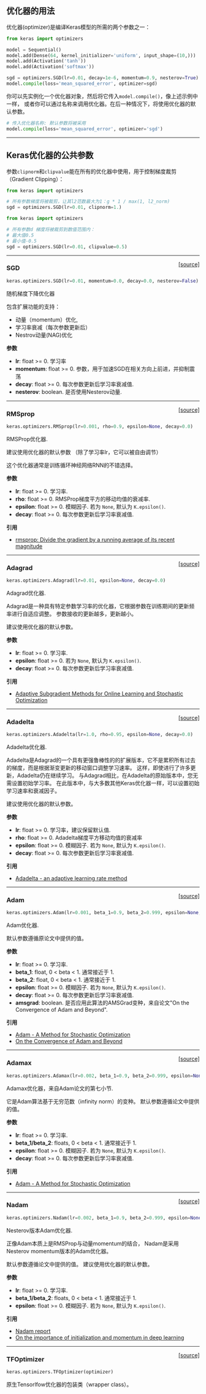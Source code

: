 
## 优化器的用法

优化器(optimizer)是编译Keras模型的所需的两个参数之一：
```python
from keras import optimizers

model = Sequential()
model.add(Dense(64, kernel_initializer='uniform', input_shape=(10,)))
model.add(Activation('tanh'))
model.add(Activation('softmax'))

sgd = optimizers.SGD(lr=0.01, decay=1e-6, momentum=0.9, nesterov=True)
model.compile(loss='mean_squared_error', optimizer=sgd)
```

你可以先实例化一个优化器对象，然后将它传入`model.compile()`，像上述示例中一样，
或者你可以通过名称来调用优化器。在后一种情况下，将使用优化器的默认参数。


```python
# 传入优化器名称: 默认参数将被采用
model.compile(loss='mean_squared_error', optimizer='sgd')
```

---

## Keras优化器的公共参数


参数`clipnorm`和`clipvalue`能在所有的优化器中使用，用于控制梯度裁剪（Gradient Clipping）：

```python
from keras import optimizers

# 所有参数梯度将被裁剪，让其l2范数最大为1：g * 1 / max(1, l2_norm)
sgd = optimizers.SGD(lr=0.01, clipnorm=1.)
```

```python
from keras import optimizers

# 所有参数d 梯度将被裁剪到数值范围内：
# 最大值0.5
# 最小值-0.5
sgd = optimizers.SGD(lr=0.01, clipvalue=0.5)
```

---

<span style="float:right;">[[source]](https://github.com/keras-team/keras/blob/master/keras/optimizers.py#L157)</span>
### SGD

```python
keras.optimizers.SGD(lr=0.01, momentum=0.0, decay=0.0, nesterov=False)
```

随机梯度下降优化器

包含扩展功能的支持：
- 动量（momentum）优化,
- 学习率衰减（每次参数更新后）
- Nestrov动量(NAG)优化

__参数__

- __lr__: float >= 0. 学习率
- __momentum__: float >= 0. 参数，用于加速SGD在相关方向上前进，并抑制震荡
- __decay__: float >= 0. 每次参数更新后学习率衰减值.
- __nesterov__: boolean. 是否使用Nesterov动量.

----

<span style="float:right;">[[source]](https://github.com/keras-team/keras/blob/master/keras/optimizers.py#L220)</span>
### RMSprop

```python
keras.optimizers.RMSprop(lr=0.001, rho=0.9, epsilon=None, decay=0.0)
```

RMSProp优化器.

建议使用优化器的默认参数
（除了学习率lr，它可以被自由调节）


这个优化器通常是训练循环神经网络RNN的不错选择。

__参数__

- __lr__: float >= 0. 学习率.
- __rho__: float >= 0. RMSProp梯度平方的移动均值的衰减率.
- __epsilon__: float >= 0. 模糊因子. 若为 `None`, 默认为 `K.epsilon()`.
- __decay__: float >= 0. 每次参数更新后学习率衰减值.

__引用__

- [rmsprop: Divide the gradient by a running average of its recent magnitude](http://www.cs.toronto.edu/~tijmen/csc321/slides/lecture_slides_lec6.pdf)

----

<span style="float:right;">[[source]](https://github.com/keras-team/keras/blob/master/keras/optimizers.py#L287)</span>
### Adagrad

```python
keras.optimizers.Adagrad(lr=0.01, epsilon=None, decay=0.0)
```

Adagrad优化器.

Adagrad是一种具有特定参数学习率的优化器，它根据参数在训练期间的更新频率进行自适应调整。 参数接收的更新越多，更新越小。

建议使用优化器的默认参数。

__参数__

- __lr__: float >= 0. 学习率.
- __epsilon__: float >= 0. 若为 `None`, 默认为 `K.epsilon()`.
- __decay__: float >= 0. 每次参数更新后学习率衰减值.

__引用__

- [Adaptive Subgradient Methods for Online Learning and Stochastic Optimization](http://www.jmlr.org/papers/volume12/duchi11a/duchi11a.pdf)

----

<span style="float:right;">[[source]](https://github.com/keras-team/keras/blob/master/keras/optimizers.py#L351)</span>
### Adadelta

```python
keras.optimizers.Adadelta(lr=1.0, rho=0.95, epsilon=None, decay=0.0)
```

Adadelta优化器.

Adadelta是Adagrad的一个具有更强鲁棒性的的扩展版本，它不是累积所有过去的梯度，而是根据渐变更新的移动窗口调整学习速率。 
这样，即使进行了许多更新，Adadelta仍在继续学习。 与Adagrad相比，在Adadelta的原始版本中，您无需设置初始学习率。 
在此版本中，与大多数其他Keras优化器一样，可以设置初始学习速率和衰减因子。

建议使用优化器的默认参数。

__参数__

- __lr__: float >= 0. 学习率，建议保留默认值.
- __rho__: float >= 0. Adadelta梯度平方移动均值的衰减率
- __epsilon__: float >= 0. 模糊因子. 若为 `None`, 默认为 `K.epsilon()`.
- __decay__: float >= 0. 每次参数更新后学习率衰减值.

__引用__

- [Adadelta - an adaptive learning rate method](http://arxiv.org/abs/1212.5701)

----

<span style="float:right;">[[source]](https://github.com/keras-team/keras/blob/master/keras/optimizers.py#L433)</span>
### Adam

```python
keras.optimizers.Adam(lr=0.001, beta_1=0.9, beta_2=0.999, epsilon=None, decay=0.0, amsgrad=False)
```

Adam优化器.

默认参数遵循原论文中提供的值。


__参数__

- __lr__: float >= 0. 学习率.
- __beta_1__: float, 0 < beta < 1. 通常接近于 1.
- __beta_2__: float, 0 < beta < 1. 通常接近于 1.
- __epsilon__: float >= 0. 模糊因子. 若为 `None`, 默认为 `K.epsilon()`.
- __decay__: float >= 0. 每次参数更新后学习率衰减值.
- __amsgrad__: boolean. 是否应用此算法的AMSGrad变种，来自论文"On the Convergence of Adam and
Beyond".

__引用__

- [Adam - A Method for Stochastic Optimization](http://arxiv.org/abs/1412.6980v8)
- [On the Convergence of Adam and Beyond](https://openreview.net/forum?id=ryQu7f-RZ)

----

<span style="float:right;">[[source]](https://github.com/keras-team/keras/blob/master/keras/optimizers.py#L522)</span>
### Adamax

```python
keras.optimizers.Adamax(lr=0.002, beta_1=0.9, beta_2=0.999, epsilon=None, decay=0.0)
```

Adamax优化器，来自Adam论文的第七小节.

它是Adam算法基于无穷范数（infinity norm）的变种。
默认参数遵循论文中提供的值。

__参数__

- __lr__: float >= 0. 学习率.
- __beta_1/beta_2__: floats, 0 < beta < 1. 通常接近于 1.
- __epsilon__: float >= 0. 模糊因子. 若为 `None`, 默认为 `K.epsilon()`.
- __decay__: float >= 0. 每次参数更新后学习率衰减值.

__引用__

- [Adam - A Method for Stochastic Optimization](http://arxiv.org/abs/1412.6980v8)

----

<span style="float:right;">[[source]](https://github.com/keras-team/keras/blob/master/keras/optimizers.py#L599)</span>
### Nadam

```python
keras.optimizers.Nadam(lr=0.002, beta_1=0.9, beta_2=0.999, epsilon=None, schedule_decay=0.004)
```

Nesterov版本Adam优化器.

正像Adam本质上是RMSProp与动量momentum的结合，
Nadam是采用Nesterov momentum版本的Adam优化器。

默认参数遵循论文中提供的值。
建议使用优化器的默认参数。


__参数__

- __lr__: float >= 0. 学习率.
- __beta_1/beta_2__: floats, 0 < beta < 1. 通常接近于 1.
- __epsilon__: float >= 0. 模糊因子. 若为 `None`, 默认为 `K.epsilon()`.

__引用__

- [Nadam report](http://cs229.stanford.edu/proj2015/054_report.pdf)
- [On the importance of initialization and momentum in deep learning](http://www.cs.toronto.edu/~fritz/absps/momentum.pdf)

----

<span style="float:right;">[[source]](https://github.com/keras-team/keras/blob/master/keras/optimizers.py#L687)</span>
### TFOptimizer

```python
keras.optimizers.TFOptimizer(optimizer)
```

原生Tensorlfow优化器的包装类（wrapper class）。
